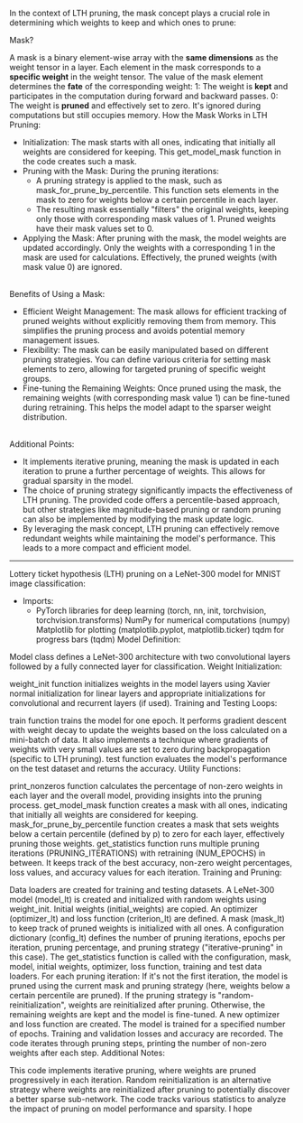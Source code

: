 In the context of LTH pruning, the mask concept plays a crucial role in determining which weights to keep and which ones to prune:

Mask?

A mask is a binary element-wise array with the **same dimensions** as the weight tensor in a layer.
Each element in the mask corresponds to a **specific weight** in the weight tensor.
The value of the mask element determines the **fate** of the corresponding weight:
1: The weight is **kept** and participates in the computation during forward and backward passes.
0: The weight is **pruned** and effectively set to zero. It's ignored during computations but still occupies memory.
How the Mask Works in LTH Pruning:

- Initialization: The mask starts with all ones, indicating that initially all weights are considered for keeping. This get_model_mask function in the code creates such a mask.
- Pruning with the Mask: During the pruning iterations:
  - A pruning strategy is applied to the mask, such as mask_for_prune_by_percentile. This function sets elements in the mask to zero for weights below a certain percentile in each layer.
  - The resulting mask essentially "filters" the original weights, keeping only those with corresponding mask values of 1. Pruned weights have their mask values set to 0.
- Applying the Mask:
After pruning with the mask, the model weights are updated accordingly. Only the weights with a corresponding 1 in the mask are used for calculations. Effectively, the pruned weights (with mask value 0) are ignored.
<br>
Benefits of Using a Mask:

- Efficient Weight Management: The mask allows for efficient tracking of pruned weights without explicitly removing them from memory. This simplifies the pruning process and avoids potential memory management issues.
- Flexibility: The mask can be easily manipulated based on different pruning strategies. You can define various criteria for setting mask elements to zero, allowing for targeted pruning of specific weight groups.
- Fine-tuning the Remaining Weights: Once pruned using the mask, the remaining weights (with corresponding mask value 1) can be fine-tuned during retraining. This helps the model adapt to the sparser weight distribution.
<br>
Additional Points:

- It implements iterative pruning, meaning the mask is updated in each iteration to prune a further percentage of weights. This allows for gradual sparsity in the model.
- The choice of pruning strategy significantly impacts the effectiveness of LTH pruning. The provided code offers a percentile-based approach, but other strategies like magnitude-based pruning or random pruning can also be implemented by modifying the mask update logic.
- By leveraging the mask concept, LTH pruning can effectively remove redundant weights while maintaining the model's performance. This leads to a more compact and efficient model.

---------
Lottery ticket hypothesis (LTH) pruning on a LeNet-300 model for MNIST image classification:

- Imports:
  - PyTorch libraries for deep learning (torch, nn, init, torchvision, torchvision.transforms)
NumPy for numerical computations (numpy)
Matplotlib for plotting (matplotlib.pyplot, matplotlib.ticker)
tqdm for progress bars (tqdm)
Model Definition:

Model class defines a LeNet-300 architecture with two convolutional layers followed by a fully connected layer for classification.
Weight Initialization:

weight_init function initializes weights in the model layers using Xavier normal initialization for linear layers and appropriate initializations for convolutional and recurrent layers (if used).
Training and Testing Loops:

train function trains the model for one epoch. It performs gradient descent with weight decay to update the weights based on the loss calculated on a mini-batch of data. It also implements a technique where gradients of weights with very small values are set to zero during backpropagation (specific to LTH pruning).
test function evaluates the model's performance on the test dataset and returns the accuracy.
Utility Functions:

print_nonzeros function calculates the percentage of non-zero weights in each layer and the overall model, providing insights into the pruning process.
get_model_mask function creates a mask with all ones, indicating that initially all weights are considered for keeping.
mask_for_prune_by_percentile function creates a mask that sets weights below a certain percentile (defined by p) to zero for each layer, effectively pruning those weights.
get_statistics function runs multiple pruning iterations (PRUNING_ITERATIONS) with retraining (NUM_EPOCHS) in between. It keeps track of the best accuracy, non-zero weight percentages, loss values, and accuracy values for each iteration.
Training and Pruning:

Data loaders are created for training and testing datasets.
A LeNet-300 model (model_lt) is created and initialized with random weights using weight_init.
Initial weights (initial_weights) are copied.
An optimizer (optimizer_lt) and loss function (criterion_lt) are defined.
A mask (mask_lt) to keep track of pruned weights is initialized with all ones.
A configuration dictionary (config_lt) defines the number of pruning iterations, epochs per iteration, pruning percentage, and pruning strategy ("iterative-pruning" in this case).
The get_statistics function is called with the configuration, mask, model, initial weights, optimizer, loss function, training and test data loaders.
For each pruning iteration:
If it's not the first iteration, the model is pruned using the current mask and pruning strategy (here, weights below a certain percentile are pruned).
If the pruning strategy is "random-reinitialization", weights are reinitialized after pruning. Otherwise, the remaining weights are kept and the model is fine-tuned.
A new optimizer and loss function are created.
The model is trained for a specified number of epochs.
Training and validation losses and accuracy are recorded.
The code iterates through pruning steps, printing the number of non-zero weights after each step.
Additional Notes:

This code implements iterative pruning, where weights are pruned progressively in each iteration.
Random reinitialization is an alternative strategy where weights are reinitialized after pruning to potentially discover a better sparse sub-network.
The code tracks various statistics to analyze the impact of pruning on model performance and sparsity.
I hope 
